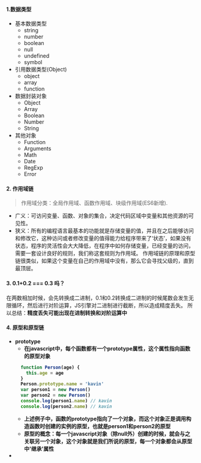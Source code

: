 #### 1.数据类型
 - 基本数据类型
   - string
   - number
   - boolean
   - null
   - undefined
   - symbol
 - 引用数据类型(Object)
   - object
   - array
   - function
 - 数据封装对象
   - Object
   - Array
   - Boolean
   - Number
   - String
 - 其他对象
   - Function
   - Arguments
   - Math
   - Date
   - RegExp
   - Error

#### 2. 作用域链
  > 作用域分类：全局作用域、函数作用域、块级作用域(ES6新增).
  - 广义：可访问变量、函数、对象的集合，决定代码区域中变量和其他资源的可见性。
  - 狭义：所有的编程语言最基本的功能就是存储变量的值，并且在之后能够访问和修改它，这种访问或者修改变量的值得能力给程序带来了‘状态’，如果没有状态，程序的灵活性会大大降低，在程序中如何存储变量，已经变量的访问，需要一套设计良好的规则，我们称这套规则为作用域。
 作用域链的原理和原型链很类似，如果这个变量在自己的作用域中没有，那么它会寻找父级的，直到最顶层。
 
#### 3. 0.1+0.2 === 0.3 吗？
   在两数相加时候，会先转换成二进制，0.1和0.2转换成二进制的时候尾数会发生无限循环，然后进行对阶运算，JS引擎对二进制进行截断，所以造成精度丢失。
   所以总结：<b>精度丢失可能出现在进制转换和对阶运算中<b>

#### 4. 原型和原型链
 - prototype
   - 在javascript中，每个函数都有一个prototype属性，这个属性指向函数的原型对象
   ```js
     function Person(age) {
       this.age = age
     } 
     Person.prototype.name = 'kavin'
     var person1 = new Person()
     var person2 = new Person()
     console.log(person1.name) // kavin
     console.log(person2.name) // kavin
   ```
   - 上述例子中，函数的prototype指向了一个对象，而这个对象正是调用构造函数时创建的实例的原型，也就是person1和person2的原型
   - 原型的概念：每一个javascript对象（除null外）创建的时候，就会与之关联另一个对象，这个对象就是我们所说的原型，每一个对象都会从原型中'继承'属性
 - 
